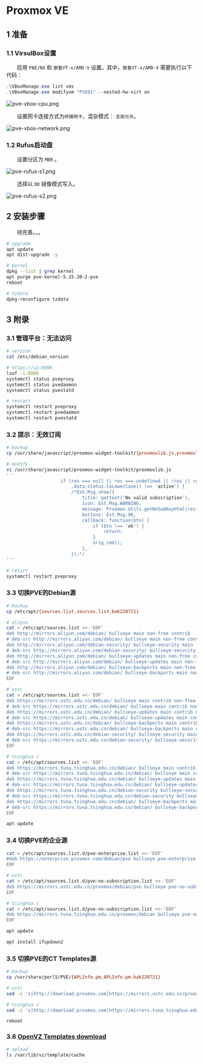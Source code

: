 # Proxmox VE

## 1 准备

### 1.1 VirsulBox设置

&emsp;&emsp;启用 `PAE/NX` 和 `嵌套VT-x/AMD-V` 设置。其中，`嵌套VT-x/AMD-V` 需要执行以下代码：

```powershell
.\VBoxManage.exe list vms
.\VBoxManage.exe modifyvm "PVE01" --nested-hw-virt on
```

![pve-vbox-cpu.png](../img/pve-vbox-cpu.png ":size=75%")

&emsp;&emsp;设置网卡连接方式为`桥接网卡`，混杂模式： `全部允许`。

![pve-vbox-network.png](../img/pve-vbox-network.png ":size=75%")

### 1.2 Rufus启动盘

&emsp;&emsp;设置分区为 `MBR` 。

![pve-rufus-s1.png](../img/pve-rufus-s1.png ":size=400")

&emsp;&emsp;选择以 `DD` 镜像模式写入。

![pve-rufus-s2.png](../img/pve-rufus-s2.png ":size=500")

## 2 安装步骤

&emsp;&emsp;待完善。。。

```bash
# upgrade
apt update
apt dist-upgrade -y

# kernel
dpkg --list | grep kernel
apt purge pve-kernel-5.15.30-2-pve
reboot

# tzdata
dpkg-reconfigure tzdata
```

## 3 附录

### 3.1 管理平台：无法访问

```bash
# version
cat /etc/debian_version

# https://ip:8006
lsof -i:8006
systemctl status pveproxy
systemctl status pvedaemon
systemctl status pvestatd

# restart
systemctl restart pveproxy
systemctl restart pvedaemon
systemctl restart pvestatd
```

### 3.2 提示：无效订阅

```bash
# backup
cp /usr/share/javascript/proxmox-widget-toolkit/{proxmoxlib.js,proxmoxlib.js.bak220721}

# modify
vi /usr/share/javascript/proxmox-widget-toolkit/proxmoxlib.js
'''
                    if (res === null || res === undefined || !res || res
                        .data.status.toLowerCase() !== 'active') {
                        /*Ext.Msg.show({
                            title: gettext('No valid subscription'),
                            icon: Ext.Msg.WARNING,
                            message: Proxmox.Utils.getNoSubKeyHtml(res.data.url),
                            buttons: Ext.Msg.OK,
                            callback: function(btn) {
                                if (btn !== 'ok') {
                                    return;
                                }
                                orig_cmd();
                            },
                        });*/
'''

# retart
systemctl restart pveproxy
```

### 3.3 切换PVE的Debian源

```bash
# backup
cp /etc/apt/{sources.list,sources.list.bak220721}

# aliyun
cat > /etc/apt/sources.list <<-'EOF'
deb http://mirrors.aliyun.com/debian/ bullseye main non-free contrib
# deb-src http://mirrors.aliyun.com/debian/ bullseye main non-free contrib
deb http://mirrors.aliyun.com/debian-security/ bullseye-security main
# deb-src http://mirrors.aliyun.com/debian-security/ bullseye-security main
deb http://mirrors.aliyun.com/debian/ bullseye-updates main non-free contrib
# deb-src http://mirrors.aliyun.com/debian/ bullseye-updates main non-free contrib
deb http://mirrors.aliyun.com/debian/ bullseye-backports main non-free contrib
# deb-src http://mirrors.aliyun.com/debian/ bullseye-backports main non-free contrib
EOF

# ustc
cat > /etc/apt/sources.list <<-'EOF'
deb https://mirrors.ustc.edu.cn/debian/ bullseye main contrib non-free
# deb-src https://mirrors.ustc.edu.cn/debian/ bullseye main contrib non-free
deb https://mirrors.ustc.edu.cn/debian/ bullseye-updates main contrib non-free
# deb-src https://mirrors.ustc.edu.cn/debian/ bullseye-updates main contrib non-free
deb https://mirrors.ustc.edu.cn/debian/ bullseye-backports main contrib non-free
# deb-src https://mirrors.ustc.edu.cn/debian/ bullseye-backports main contrib non-free
deb https://mirrors.ustc.edu.cn/debian-security/ bullseye-security main contrib non-free
# deb-src https://mirrors.ustc.edu.cn/debian-security/ bullseye-security main contrib non-free
EOF

# tsinghua √
cat > /etc/apt/sources.list <<-'EOF'
deb https://mirrors.tuna.tsinghua.edu.cn/debian/ bullseye main contrib non-free
# deb-src https://mirrors.tuna.tsinghua.edu.cn/debian/ bullseye main contrib non-free
deb https://mirrors.tuna.tsinghua.edu.cn/debian/ bullseye-updates main contrib non-free
# deb-src https://mirrors.tuna.tsinghua.edu.cn/debian/ bullseye-updates main contrib non-free
deb https://mirrors.tuna.tsinghua.edu.cn/debian-security bullseye-security main contrib non-free
# deb-src https://mirrors.tuna.tsinghua.edu.cn/debian-security bullseye-security main contrib non-free
deb https://mirrors.tuna.tsinghua.edu.cn/debian/ bullseye-backports main contrib non-free
# deb-src https://mirrors.tuna.tsinghua.edu.cn/debian/ bullseye-backports main contrib non-free
EOF

apt update
```

### 3.4 切换PVE的企业源

```bash
cat > /etc/apt/sources.list.d/pve-enterprise.list <<-'EOF'
#deb https://enterprise.proxmox.com/debian/pve bullseye pve-enterprise
EOF

# ustc
cat > /etc/apt/sources.list.d/pve-no-subscription.list <<-'EOF'
deb https://mirrors.ustc.edu.cn/proxmox/debian/pve bullseye pve-no-subscription
EOF

# tsinghua √
cat > /etc/apt/sources.list.d/pve-no-subscription.list <<-'EOF'
deb https://mirrors.tuna.tsinghua.edu.cn/proxmox/debian bullseye pve-no-subscription
EOF

apt update

apt install ifupdown2
```

### 3.5 切换PVE的CT Templates源

```bash
# backup
cp /usr/share/perl5/PVE/{APLInfo.pm,APLInfo.pm.bak220721}

# ustc
sed -i 's|http://download.proxmox.com|https://mirrors.ustc.edu.cn/proxmox|g' /usr/share/perl5/PVE/APLInfo.pm

# tsinghua √
sed -i 's|http://download.proxmox.com|https://mirrors.tuna.tsinghua.edu.cn/proxmox|g' /usr/share/perl5/PVE/APLInfo.pm

reboot
```

### 3.6 [OpenVZ Templates download](https://download.openvz.org/template/precreated/)

```bash
# upload
ls /var/lib/vz/template/cache
```

